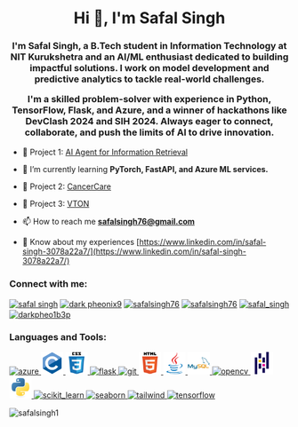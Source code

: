 <h1 align="center">Hi 👋, I'm Safal Singh</h1>
<h3 align="center">I'm Safal Singh, a B.Tech student in Information Technology at NIT Kurukshetra and an AI/ML enthusiast dedicated to building impactful solutions. I work on model development and predictive analytics to tackle real-world challenges.

I'm a skilled problem-solver with experience in Python, TensorFlow, Flask, and Azure, and a winner of hackathons like DevClash 2024 and SIH 2024. Always eager to connect, collaborate, and push the limits of AI to drive innovation.</h3>

- 🔭 Project 1: [AI Agent for Information Retrieval](https://github.com/safalsingh1/assessment.git)

- 🌱 I’m currently learning **PyTorch, FastAPI, and Azure ML services.**

- 👯 Project 2: [CancerCare](https://github.com/safalsingh1/Cancercare.git)

- 🤝 Project 3: [VTON](https://github.com/safalsingh1/VTON.git)

- 📫 How to reach me **safalsingh76@gmail.com**

- 📄 Know about my experiences [https://www.linkedin.com/in/safal-singh-3078a22a7/](https://www.linkedin.com/in/safal-singh-3078a22a7/)

<h3 align="left">Connect with me:</h3>
<p align="left">
<a href="https://linkedin.com/in/safal singh" target="blank"><img align="center" src="https://raw.githubusercontent.com/rahuldkjain/github-profile-readme-generator/master/src/images/icons/Social/linked-in-alt.svg" alt="safal singh" height="30" width="40" /></a>
<a href="https://kaggle.com/dark pheonix9" target="blank"><img align="center" src="https://raw.githubusercontent.com/rahuldkjain/github-profile-readme-generator/master/src/images/icons/Social/kaggle.svg" alt="dark pheonix9" height="30" width="40" /></a>
<a href="https://www.codechef.com/users/safalsingh76" target="blank"><img align="center" src="https://cdn.jsdelivr.net/npm/simple-icons@3.1.0/icons/codechef.svg" alt="safalsingh76" height="30" width="40" /></a>
<a href="https://codeforces.com/profile/safalsingh76" target="blank"><img align="center" src="https://raw.githubusercontent.com/rahuldkjain/github-profile-readme-generator/master/src/images/icons/Social/codeforces.svg" alt="safalsingh76" height="30" width="40" /></a>
<a href="https://www.leetcode.com/safal_singh" target="blank"><img align="center" src="https://raw.githubusercontent.com/rahuldkjain/github-profile-readme-generator/master/src/images/icons/Social/leet-code.svg" alt="safal_singh" height="30" width="40" /></a>
<a href="https://auth.geeksforgeeks.org/user/darkpheo1b3p" target="blank"><img align="center" src="https://raw.githubusercontent.com/rahuldkjain/github-profile-readme-generator/master/src/images/icons/Social/geeks-for-geeks.svg" alt="darkpheo1b3p" height="30" width="40" /></a>
</p>

<h3 align="left">Languages and Tools:</h3>
<p align="left"> <a href="https://azure.microsoft.com/en-in/" target="_blank" rel="noreferrer"> <img src="https://www.vectorlogo.zone/logos/microsoft_azure/microsoft_azure-icon.svg" alt="azure" width="40" height="40"/> </a> <a href="https://www.cprogramming.com/" target="_blank" rel="noreferrer"> <img src="https://raw.githubusercontent.com/devicons/devicon/master/icons/c/c-original.svg" alt="c" width="40" height="40"/> </a> <a href="https://www.w3schools.com/css/" target="_blank" rel="noreferrer"> <img src="https://raw.githubusercontent.com/devicons/devicon/master/icons/css3/css3-original-wordmark.svg" alt="css3" width="40" height="40"/> </a> <a href="https://flask.palletsprojects.com/" target="_blank" rel="noreferrer"> <img src="https://www.vectorlogo.zone/logos/pocoo_flask/pocoo_flask-icon.svg" alt="flask" width="40" height="40"/> </a> <a href="https://git-scm.com/" target="_blank" rel="noreferrer"> <img src="https://www.vectorlogo.zone/logos/git-scm/git-scm-icon.svg" alt="git" width="40" height="40"/> </a> <a href="https://www.w3.org/html/" target="_blank" rel="noreferrer"> <img src="https://raw.githubusercontent.com/devicons/devicon/master/icons/html5/html5-original-wordmark.svg" alt="html5" width="40" height="40"/> </a> <a href="https://www.java.com" target="_blank" rel="noreferrer"> <img src="https://raw.githubusercontent.com/devicons/devicon/master/icons/java/java-original.svg" alt="java" width="40" height="40"/> </a> <a href="https://www.mysql.com/" target="_blank" rel="noreferrer"> <img src="https://raw.githubusercontent.com/devicons/devicon/master/icons/mysql/mysql-original-wordmark.svg" alt="mysql" width="40" height="40"/> </a> <a href="https://opencv.org/" target="_blank" rel="noreferrer"> <img src="https://www.vectorlogo.zone/logos/opencv/opencv-icon.svg" alt="opencv" width="40" height="40"/> </a> <a href="https://pandas.pydata.org/" target="_blank" rel="noreferrer"> <img src="https://raw.githubusercontent.com/devicons/devicon/2ae2a900d2f041da66e950e4d48052658d850630/icons/pandas/pandas-original.svg" alt="pandas" width="40" height="40"/> </a> <a href="https://www.python.org" target="_blank" rel="noreferrer"> <img src="https://raw.githubusercontent.com/devicons/devicon/master/icons/python/python-original.svg" alt="python" width="40" height="40"/> </a> <a href="https://scikit-learn.org/" target="_blank" rel="noreferrer"> <img src="https://upload.wikimedia.org/wikipedia/commons/0/05/Scikit_learn_logo_small.svg" alt="scikit_learn" width="40" height="40"/> </a> <a href="https://seaborn.pydata.org/" target="_blank" rel="noreferrer"> <img src="https://seaborn.pydata.org/_images/logo-mark-lightbg.svg" alt="seaborn" width="40" height="40"/> </a> <a href="https://tailwindcss.com/" target="_blank" rel="noreferrer"> <img src="https://www.vectorlogo.zone/logos/tailwindcss/tailwindcss-icon.svg" alt="tailwind" width="40" height="40"/> </a> <a href="https://www.tensorflow.org" target="_blank" rel="noreferrer"> <img src="https://www.vectorlogo.zone/logos/tensorflow/tensorflow-icon.svg" alt="tensorflow" width="40" height="40"/> </a> </p>

<p><img align="center" src="https://github-readme-stats.vercel.app/api/top-langs?username=safalsingh1&show_icons=true&locale=en&layout=compact" alt="safalsingh1" /></p>
